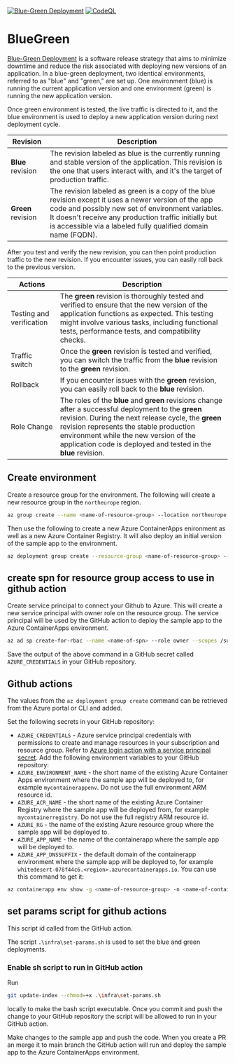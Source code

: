 [![Blue-Green Deployment](https://github.com/mbn-ms-dk/BlueGreen/actions/workflows/ci.yml/badge.svg?branch=main)](https://github.com/mbn-ms-dk/BlueGreen/actions/workflows/ci.yml)
[![CodeQL](https://github.com/mbn-ms-dk/BlueGreen/actions/workflows/codeql.yml/badge.svg)](https://github.com/mbn-ms-dk/BlueGreen/actions/workflows/codeql.yml)

# BlueGreen 
[Blue-Green Deployment](https://martinfowler.com/bliki/BlueGreenDeployment.html) is a software release strategy that aims to minimize downtime and reduce the risk associated with deploying new versions of an application. In a blue-green deployment, two identical environments, referred to as "blue" and "green," are set up. One environment (blue) is running the current application version and one environment (green) is running the new application version.

Once green environment is tested, the live traffic is directed to it, and the blue environment is used to deploy a new application version during next deployment cycle.

| Revision | Description |
| -------- | -------- |
| **Blue** revision | The revision labeled as blue is the currently running and stable version of the application. This revision is the one that users interact with, and it's the target of production traffic. |
| **Green** revision | The revision labeled as green is a copy of the blue revision except it uses a newer version of the app code and possibly new set of environment variables. It doesn't receive any production traffic initially but is accessible via a labeled fully qualified domain name (FQDN). |

After you test and verify the new revision, you can then point production traffic to the new revision. If you encounter issues, you can easily roll back to the previous version.

| Actions | Description |
| -------- | -------- |
| Testing and verification | The **green** revision is thoroughly tested and verified to ensure that the new version of the application functions as expected. This testing might involve various tasks, including functional tests, performance tests, and compatibility checks. |
| Traffic switch | Once the **green** revision is tested and verified, you can switch the traffic from the **blue** revision to the **green** revision. |
| Rollback | If you encounter issues with the **green** revision, you can easily roll back to the **blue** revision. |
| Role Change | The roles of the **blue** and **green** revisions change after a successful deployment to the **green** revision. During the next release cycle, the **green** revision represents the stable production environment while the new version of the application code is deployed and tested in the **blue** revision. |

## Create environment 
Create a resource group for the environment. The following will create a new resource group in the `northeurope` region.
```bash	
az group create --name <name-of-resource-group> --location northeurope
```

Then use the following to create a new Azure ContainerApps enironment as well as a new Azure Container Registry. It will also deploy an initial version of the sample app to the environment.

```bash
az deployment group create --resource-group <name-of-resource-group> --template-file "./bicep/deploy-infra.bicep" 
```

## create spn for resource group access to use in github action

Create service principal to connect your Github to Azure. This will create a new service principal with owner role on the resource group. The service principal will be used by the GitHub action to deploy the sample app to the Azure ContainerApps environment.

```bash
az ad sp create-for-rbac --name <name-of-spn> --role owner --scopes /subscriptions/{subscription-id}/resourceGroups/exampleRG --json-auth
```
Save the output of the above command in a GitHub secret called `AZURE_CREDENTIALS` in your GitHub repository.



## Github actions

The values from the `az deployment group create` command can be retrieved from the Azure portal or CLI and added.

Set the following secrets in your GitHub repository:
* `AZURE_CREDENTIALS` - Azure service principal credentials with permissions to create and manage resources in your subscription and resource group. Refer to [Azure login action with a service principal secret](https://learn.microsoft.com/en-us/azure/developer/github/connect-from-azure?tabs=azure-portal%2Cwindows#use-the-azure-login-action-with-a-service-principal-secret).
Add the following environment variables to your GitHub repository:
* `AZURE_ENVIRONMENT_NAME` - the short name of the existing Azure Container Apps environment where the sample app will be deployed to, for example `mycontainerappenv`. Do not use the full environment ARM resource id.
* `AZURE_ACR_NAME` - the short name of the existing Azure Container Registry where the sample app will be deployed from, for example `mycontainerregistry`. Do not use the full registry ARM resource id.
* `AZURE_RG` - the name of the existing Azure resource group where the sample app will be deployed to.
* `AZURE_APP_NAME` - the name of the containerapp where the sample app will be deployed to.
* `AZURE_APP_DNSSUFFIX` - the default domain of the containerapp environment where the sample app will be deployed to, for example `whitedesert-078f44c6.<region>.azurecontainerapps.io`. You can use this command to get it:

```bash
az containerapp env show -g <name-of-resource-group> -n <name-of-containerapps-environment> --query properties.defaultDomain
```

## set params script for github actions

This script id called from the GitHub action.

The script `.\infra\set-params.sh` is used to set the blue and green deployments.

### Enable sh script to run in GitHub action
Run
```bash
git update-index --chmod=+x .\infra\set-params.sh         
``` 
locally to make the bash script executable. Once you commit and push the change to your GitHub repository the script will be allowed to run in your GitHub action.

Make changes to the sample app and push the code. When you create a PR an merge it to main branch the GitHub action will run and deploy the sample app to the Azure ContainerApps environment.
